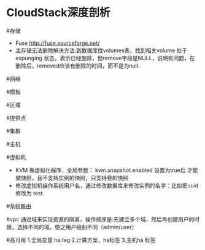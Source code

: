CloudStack深度剖析
==============

#存储
- Fuse http://fuse.sourceforge.net/
- 主存储无法删除解决方法:到数据库找volumes表，找到相关volume 处于expunging 状态，表示已经删除，但remove字段是NULL，说明有问题，在删除后，removed应该有删除的时间，而不是为null.

#网络

#模板

#区域

#提供点

#集群

#主机

#虚拟机
- KVM 做虚拟化程序，全局参数： kvm.snapshot.enabled  设置为true后 才能做快照，且不支持实例的快照，只支持卷的快照 
- 修改虚拟机操作系统用户名，通过修改数据库来修改实例的名字：比如把uuid修改为 test

#系统路由

#vpc
  通过域来实现资源的隔离，操作顺序是:先建立多个域，然后再创建用户的时候，选择不同的域。使之用户级别不同（admin/user）
  
#高可用
  1.全局变量 ha.tag
  2.计算方案，ha标签
  3.主机ha 标签
